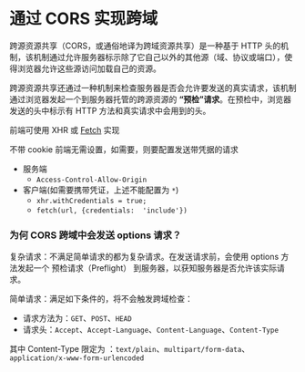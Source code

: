 # 通过 CORS 实现跨域

跨源资源共享（CORS，或通俗地译为跨域资源共享）是一种基于 HTTP 头的机制，该机制通过允许服务器标示除了它自己以外的其他源（域、协议或端口），使得浏览器允许这些源访问加载自己的资源。

跨源资源共享还通过一种机制来检查服务器是否会允许要发送的真实请求，该机制通过浏览器发起一个到服务器托管的跨源资源的 **“预检”请求**。在预检中，浏览器发送的头中标示有 HTTP 方法和真实请求中会用到的头。

前端可使用 XHR 或 [Fetch](https://developer.mozilla.org/zh-CN/docs/Web/API/Fetch_API/Using_Fetch) 实现

不带 cookie 前端无需设置，如需要，则要配置发送带凭据的请求

- 服务端
  - `Access-Control-Allow-Origin`
- 客户端(如需要携带凭证，上述不能配置为 `*`)
  - `xhr.withCredentials = true;`
  - `fetch(url, {credentials:  'include'})`

### 为何 CORS 跨域中会发送 options 请求？

复杂请求：不满足简单请求的都为复杂请求。在发送请求前，会使用 options 方法发起一个 预检请求（Preflight） 到服务器，以获知服务器是否允许该实际请求。

简单请求：满足如下条件的，将不会触发跨域检查：

- 请求方法为：`GET`、`POST`、`HEAD`
- 请求头：`Accept`、`Accept-Language`、`Content-Language`、`Content-Type`

其中 Content-Type 限定为 ：`text/plain`、`multipart/form-data`、`application/x-www-form-urlencoded`

